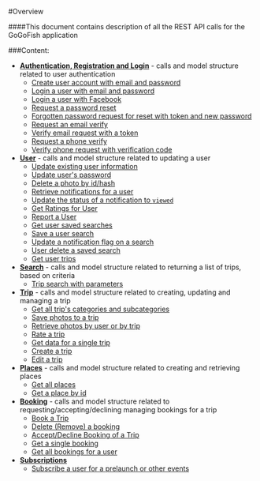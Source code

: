 #Overview

####This document contains description of all the REST API calls for the GoGoFish application

###Content:

* [**Authentication, Registration and Login**](docs/authentication.md) - calls and model structure related to user authentication
	* [Create user account with email and password](docs/authentication.md#create-user-with-email-and-password)
	* [Login a user with email and password](docs/authentication.md#login-user-with-email-and-password)
	* [Login a user with Facebook](docs/authentication.md#login-user-with-facebook)
	* [Request a password reset](docs/authentication.md#request-password-reset)
	* [Forgotten password request for reset with token and new password](docs/authentication.md#forgotten-password-request-for-reset-with-token-and-new-password)
	* [Request an email verify](docs/authentication.md#request-email-verify)
	* [Verify email request with a token](docs/authentication.md#verify-email-request-with-token)
	* [Request a phone verify](docs/authentication.md#request-phone-verify)
	* [Verify phone request with verification code](docs/authentication.md#verify-phone-request-with-verification-code)
* [**User**](user) - calls and model structure related to updating a user
	* [Update existing user information](docs/user.md#update-existing-user)
	* [Update user's password](docs/user.md#update-user-password)
	* [Delete a photo by id/hash](docs/photo.md#delete-a-photo)
	* [Retrieve notifications for a user](docs/notifications.md#user-notifications)
	* [Update the status of a notification to `viewed`](docs/notifications.md#user-update-notification)
	* [Get Ratings for User](docs/rating.md#get-user-rating)
	* [Report a User](docs/report.md#report-user)
	* [Get user saved searches](docs/saved_search.md#get-all-user-saved-searches)
	* [Save a user search](docs/saved_search.md#save-a-user-search)
	* [Update a notification flag on a search](docs/saved_search.md#change-notification-flag-of-search)
	* [User delete a saved search](docs/saved_search.md#delete-saved-search)
	* [Get user trips](docs/trip.md#get-all-user-trips)
* [**Search**](search) - calls and model structure related to returning a list of trips, based on criteria
	* [Trip search with parameters](docs/search.md#trip-search-with-parameters)
* [**Trip**](trip) - calls and model structure related to creating, updating and managing a trip
	* [Get all trip's categories and subcategories](docs/category.md#get-all-trips-categories)
	* [Save photos to a trip](docs/photo.md#save-photos-to-a-user)
	* [Retrieve photos by user or by trip](docs/photo.md#retrive-photos)
	* [Rate a trip](docs/rating.md#rate-a-trip)
	* [Get data for a single trip](docs/trip.md#get-trip-information)
	* [Create a trip](docs/trip.md#user-create-trip)
	* [Edit a trip](docs/trip.md#edit-a-trip)
* [**Places**](place) - calls and model structure related to creating and retrieving places
	* [Get all places](docs/place.md#get-all-places)
	* [Get a place by id](docs/place.md#get-a-place-by-ids)
* [**Booking**](bookings) - calls and model structure related to requesting/accepting/declining managing bookings for a trip
	* [Book a Trip](docs/booking.md#book-a-trip)
	* [Delete (Remove) a booking](docs/booking.md#delete-booking)
	* [Accept/Decline Booking of a Trip](docs/booking.md#accept-or-decline-a-booking)
	* [Get a single booking](docs/booking.md#get-a-single-booking)
	* [Get all bookings for a user](docs/booking.md#get-all-bookings-for-a-user)
* [**Subscriptions**](docs/subscriptions.md)
	* [Subscribe a user for a prelaunch or other events](docs/subscriptions.md#subscribe-usere-for-prelaunch)